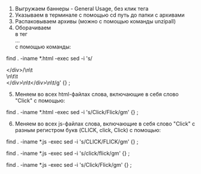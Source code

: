 1) Выгружаем баннеры -  General Usage, без клик тега 
2) Указываем в терминале с помощью cd путь до папки с архивами 
3) Распаковываем архивы (можно с помощью команды unzipall)
4) Оборачиваем <div id="bs"></div> в тег <div Stage>...</div>  c помощью команды: 

find . -iname *.html -exec sed -i 's/<div id="bs"><\/div>/\n\t<div id="Stage">\n\t\t<div id="bs"><\/div>\n\t<\/div>\n\t/g' {} \;


5) Меняем во всех html-файлах слова, включающие в себя слово "Click" c помощью: 

find . -iname  *.html -exec sed -i 's/Click/Flick/gm' {} \;


6) Меняем во всех js-файлах слова, включающие в себя слово "Click" с разным регистром букв (CLICK, click, Click) с помощью: 

find . -iname *.js -exec sed -i 's/CLICK/FLICK/gm' {} \;

find . -iname *.js -exec sed -i 's/click/flick/gm' {} \;

find . -iname *.js -exec sed -i 's/Click/Flick/gm' {} \;
